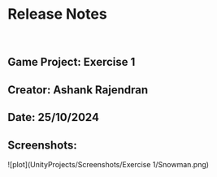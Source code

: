 # Release Notes
﻿
## Game Project: Exercise 1
## Creator: Ashank Rajendran
## Date: 25/10/2024
## Screenshots:

![plot](UnityProjects/Screenshots/Exercise 1/Snowman.png)
